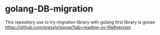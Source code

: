 # golang-DB-migration
This repository use to try migration library with golang
first library is goose https://github.com/pressly/goose?tab=readme-ov-file#version